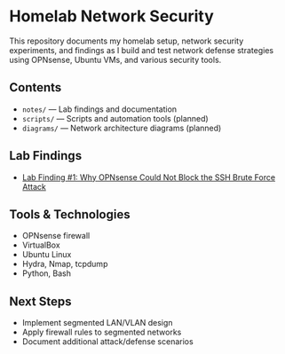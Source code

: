 # Homelab Network Security

This repository documents my homelab setup, network security experiments, and findings as I build and test network defense strategies using OPNsense, Ubuntu VMs, and various security tools.

## Contents

- `notes/` — Lab findings and documentation
- `scripts/` — Scripts and automation tools (planned)
- `diagrams/` — Network architecture diagrams (planned)

## Lab Findings

- [Lab Finding #1: Why OPNsense Could Not Block the SSH Brute Force Attack](Lab_Finding1)


## Tools & Technologies

- OPNsense firewall
- VirtualBox
- Ubuntu Linux
- Hydra, Nmap, tcpdump
- Python, Bash

## Next Steps

- Implement segmented LAN/VLAN design
- Apply firewall rules to segmented networks
- Document additional attack/defense scenarios
